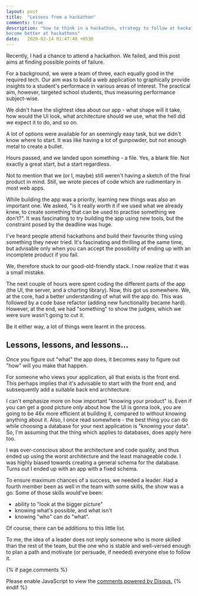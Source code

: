 ```yaml
---
layout: post
title:  "Lessons from a hackathon"
comments: true
description: "how to think in a hackathon, strategy to follow at hackathons,
become better at hackathons"
date:   2020-02-14 01:47:48 +0530
---
```



Recently, I had a chance to attend a hackathon.
We failed, and this post aims at finding possible points of failure.

For a background, we were a team of three, each equally good in the required
tech. Our aim was to build a web application to graphically provide insights
to a student's performace in various areas of interest. The practical aim,
however, targeted school students, thus measuring performance subject-wise.

We didn't have the slightest idea about our app - what shape will it take,
how would the UI look, what architecture should we use, what the hell
did we expect it to do, and so on.

A lot of options were available for an seemingly easy task, but we didn't know
where to start. It was like having a lot of gunpowder, but not enough metal to
create a bullet.

Hours passed, and we landed upon something - a file. Yes, a blank file. Not
exactly a great start, but a start regardless.

Not to mention that we (or I, maybe) still weren't having a sketch of the final
product in mind. Still, we wrote pieces of code which are rudimentary in most
web apps.

While building the app was a priority, learning new things was also an
important one. We asked, "is it really worth it if we used what we already
knew, to create something that can be used to practise something we don't?".
It was fascinating to try building the app using new tools, but the constraint
posed by the deadline was huge.

I've heard people attend hackathons and build their favourite thing using
something they never tried. It's fascinating and thrilling at the same time,
but advisable only when you can accept the possibility of ending up with an
incomplete product if you fail.

We, therefore stuck to our good-old-friendly stack. I now realize that it was
a small mistake.

The next couple of hours were spent coding the different parts of the app (the
UI, the server, and a charting library). Now, this got us somewhere. We, at
the core, had a better understanding of what will the app do. This was
followed by a code base refactor (adding new functionality became hard).
However, at the end, we had "something" to show the judges, which we were
sure wasn't going to cut it.

Be it either way, a lot of things were learnt in the process.


## Lessons, lessons, and lessons...

Once you figure out "what" the app does, it becomes easy to figure out "how"
will you make that happen.

For someone who views your application, all that exists is the front end.
This perhaps implies that it's advisable to start with the front end, and
subsequently add a suitable back end architecture.

I can't emphasize more on how important "knowing your product" is.
Even if you can get a good picture _only_ about how the UI is gonna look, you
are going to be 46x more efficient at building it, compared to without knowing
anything about it. Also, I once read somewhere - the best thing you can do while
choosing a database for your next application is "knowing your data".
So, I'm assuming that the thing which applies to databases, does apply here
too.

I was over-conscious about the architecture and code quality, and thus ended
up using the worst architecture and the least manageable code. I was highly
biased towards creating a general schema for the database. Turns out I
ended up with an app with a fixed schema.

To ensure maximum chances of a success, we needed a leader.
Had a fourth member been as well in the team with some skills, the show was a
go. Some of those skills would've been:
  - ability to "look at the bigger picture"
  - knowing what's possible, and what isn't
  - knowing "who" can do "what".

Of course, there can be additions to this little list.

To me, the idea of a leader does not imply someone who is more skilled
than the rest of the team, but the one who is stable and well-versed enough to
plan a path and motivate (or persuade, if needed) everyone else to follow it.



{% if page.comments %}
<div id="disqus_thread"></div>
<script>
var disqus_config = function () {
// this.page.url = "https://roshnet.github.io/2019/08/12/unmess-git.html";
// this.page.identifier = "unmess-git";
};
(function() { // DON'T EDIT BELOW THIS LINE
var d = document, s = d.createElement('script');
s.src = 'https://roshnet.disqus.com/embed.js';
s.setAttribute('data-timestamp', +new Date());
(d.head || d.body).appendChild(s);
})();
</script>
<noscript>Please enable JavaScript to view the <a href="https://disqus.com/?ref_noscript">comments powered by Disqus.</a></noscript>
{% endif %}
